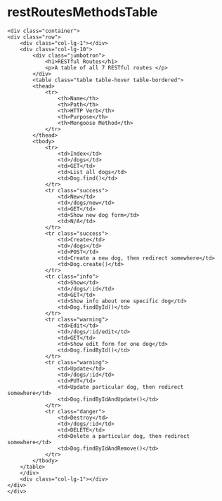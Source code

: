 # restRoutesMethodsTable

<!DOCTYPE html>
<html>
<head>
	<title>RESTful Routes</title>
<!-- 	<link rel="stylesheet" type="text/css" href="bootstrap.css"> -->
	<link rel="stylesheet" type="text/css" href="https://maxcdn.bootstrapcdn.com/bootstrap/3.3.5/css/bootstrap.min.css">

</head>
<body>

	<div class="container">
	<div class="row">
		<div class="col-lg-1"></div>
		<div class="col-lg-10">
			<div class="jumbotron">
				<h1>RESTful Routes</h1>
				<p>A table of all 7 RESTful routes </p>
			</div>
			<table class="table table-hover table-bordered">
			<thead>	
				<tr>
					<th>Name</th>
					<th>Path</th>
					<th>HTTP Verb</th>
					<th>Purpose</th>
					<th>Mongoose Method</th>
				</tr>
			</thead>
			<tbody>
				<tr>
					<td>Index</td>
					<td>/dogs</td>
					<td>GET</td>
					<td>List all dogs</td>
					<td>Dog.find()</td>
				</tr>
				<tr class="success">
					<td>New</td>
					<td>/dogs/new</td>
					<td>GET</td>
					<td>Show new dog form</td>
					<td>N/A</td>
				</tr>
				<tr class="success">
					<td>Create</td>
					<td>/dogs</td>
					<td>POST</td>
					<td>Create a new dog, then redirect somewhere</td>
					<td>Dog.create()</td>
				</tr>
				<tr class="info">
					<td>Show</td>
					<td>/dogs/:id</td>
					<td>GET</td>
					<td>Show info about one specific dog</td>
					<td>Dog.findById()</td>
				</tr>
				<tr class="warning">
					<td>Edit</td>
					<td>/dogs/:id/edit</td>
					<td>GET</td>
					<td>Show edit form for one dog</td>
					<td>Dog.findById()</td>
				</tr>
				<tr class="warning">
					<td>Update</td>
					<td>/dogs/:id</td>
					<td>PUT</td>
					<td>Update particular dog, then redirect somewhere</td>
					<td>Dog.findByIdAndUpdate()</td>
				</tr>
				<tr class="danger">
					<td>Destroy</td>
					<td>/dogs/:id</td>
					<td>DELETE</td>
					<td>Delete a particular dog, then redirect somewhere</td>
					<td>Dog.findByIdAndRemove()</td>
				</tr>
			</tbody>
		</table>
		</div>
		<div class="col-lg-1"></div>
	</div>
	</div>	
</body>
</html>
